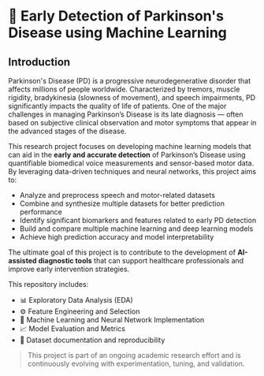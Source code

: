 # 🧠 Early Detection of Parkinson's Disease using Machine Learning

## Introduction

Parkinson's Disease (PD) is a progressive neurodegenerative disorder that affects millions of people worldwide. Characterized by tremors, muscle rigidity, bradykinesia (slowness of movement), and speech impairments, PD significantly impacts the quality of life of patients. One of the major challenges in managing Parkinson’s Disease is its late diagnosis — often based on subjective clinical observation and motor symptoms that appear in the advanced stages of the disease.

This research project focuses on developing machine learning models that can aid in the **early and accurate detection** of Parkinson’s Disease using quantifiable biomedical voice measurements and sensor-based motor data. By leveraging data-driven techniques and neural networks, this project aims to:

- Analyze and preprocess speech and motor-related datasets
- Combine and synthesize multiple datasets for better prediction performance
- Identify significant biomarkers and features related to early PD detection
- Build and compare multiple machine learning and deep learning models
- Achieve high prediction accuracy and model interpretability

The ultimate goal of this project is to contribute to the development of **AI-assisted diagnostic tools** that can support healthcare professionals and improve early intervention strategies.

This repository includes:

- 📊 Exploratory Data Analysis (EDA)
- ⚙️ Feature Engineering and Selection
- 🤖 Machine Learning and Neural Network Implementation
- 📈 Model Evaluation and Metrics
- 📁 Dataset documentation and reproducibility

> This project is part of an ongoing academic research effort and is continuously evolving with experimentation, tuning, and validation.


